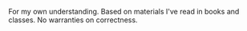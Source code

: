 For my own understanding. Based on materials I've read in books and classes.
No warranties on correctness.
